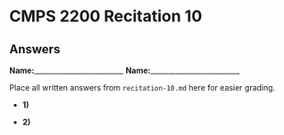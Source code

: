 # CMPS 2200 Recitation 10

## Answers

**Name:**_________________________
**Name:**_________________________


Place all written answers from `recitation-10.md` here for easier grading.



- **1)**

- **2)**
